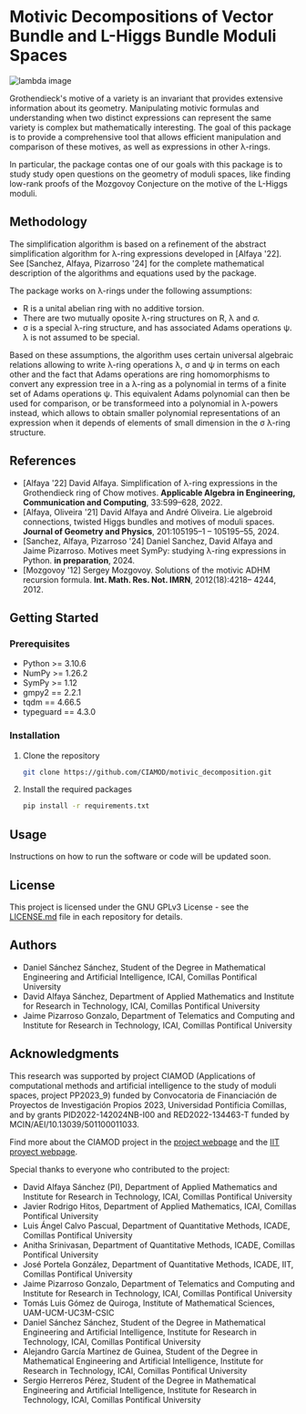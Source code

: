 # Motivic Decompositions of Vector Bundle and L-Higgs Bundle Moduli Spaces

![lambda image](https://github.com/CIAMOD/motivic_decomposition/assets/94676306/8c7f232a-6fe7-44df-9300-761e9003186c)

Grothendieck's motive of a variety is an invariant that provides extensive information about its geometry. Manipulating motivic formulas and understanding when two distinct expressions can represent the same variety is complex but mathematically interesting. The goal of this package is to provide a comprehensive tool that allows efficient manipulation and comparison of these motives, as well as
expressions in other λ-rings.

In particular, the package contas one of our goals with this package is to study study open questions on the geometry of moduli spaces, like finding low-rank proofs of the Mozgovoy Conjecture on the motive of the L-Higgs moduli.

## Methodology

The simplification algorithm is based on a refinement of the abstract simplification algorithm for λ-ring expressions developed in [Alfaya '22]. See [Sanchez, Alfaya, Pizarroso '24] for the complete mathematical description of the algorithms and equations used by the package.

The package works on λ-rings under the following assumptions:
- R is a unital abelian ring with no additive torsion.
- There are two mutually oposite λ-ring structures on R, λ and σ.
- σ is a special λ-ring structure, and has associated Adams operations ψ. λ is not assumed to be special.

Based on these assumptions, the algorithm uses certain universal algebraic relations allowing to write λ-ring operations λ, σ and ψ in terms on each other and the fact that Adams operations are ring homomorphisms to convert any expression tree in a λ-ring as a polynomial in terms of a finite set of Adams operations ψ. This equivalent Adams polynomial can then be used for comparison, or be transformeed into a polynomial in λ-powers instead, which allows to obtain smaller polynomial representations of an expression when it depends of elements of small dimension in the σ λ-ring structure.

## References
- [Alfaya '22] David Alfaya. Simplification of λ-ring expressions in the Grothendieck ring of Chow motives. __Applicable Algebra in Engineering, Communication and Computing__, 33:599–628, 2022.
- [Alfaya, Oliveira '21] David Alfaya and André Oliveira. Lie algebroid connections, twisted Higgs bundles and motives of moduli spaces.
__Journal of Geometry and Physics__, 201:105195–1 – 105195–55, 2024.
- [Sanchez, Alfaya, Pizarroso '24] Daniel Sanchez, David Alfaya and Jaime Pizarroso. Motives meet SymPy: studying λ-ring expressions in Python. __in preparation__, 2024.
- [Mozgovoy '12] Sergey Mozgovoy. Solutions of the motivic ADHM recursion formula. __Int. Math. Res. Not. IMRN__, 2012(18):4218–
4244, 2012.


## Getting Started

### Prerequisites

- Python >= 3.10.6
- NumPy >= 1.26.2
- SymPy >= 1.12
- gmpy2 == 2.2.1
- tqdm == 4.66.5
- typeguard == 4.3.0

### Installation

1. Clone the repository
   ```sh
   git clone https://github.com/CIAMOD/motivic_decomposition.git
   ```
2. Install the required packages
   ```sh
   pip install -r requirements.txt
   ```

## Usage

Instructions on how to run the software or code will be updated soon.

## License

This project is licensed under the GNU GPLv3 License - see the [LICENSE.md](LICENSE.md) file in each repository for details.

## Authors
- Daniel Sánchez Sánchez, Student of the Degree in Mathematical Engineering and Artificial Intelligence, ICAI, Comillas Pontifical University
- David Alfaya Sánchez, Department of Applied Mathematics and Institute for Research in Technology, ICAI, Comillas Pontifical University
- Jaime Pizarroso Gonzalo, Department of Telematics and Computing and Institute for Research in Technology, ICAI, Comillas Pontifical University

## Acknowledgments
This research was supported by project CIAMOD (Applications of computational methods and artificial intelligence to the study of moduli spaces, project PP2023_9) funded by Convocatoria de Financiación de Proyectos de Investigación Propios 2023, Universidad Pontificia Comillas, and by grants PID2022-142024NB-I00 and RED2022-134463-T funded by MCIN/AEI/10.13039/501100011033.

Find more about the CIAMOD project in the [project webpage](https://ciamod.github.io/) and the [IIT proyect webpage](https://www.iit.comillas.edu/publicacion/proyecto/en/CIAMOD/Aplicaciones_de_m%c3%a9todos_computacionales_y_de_inteligencia_artificial_al_estudio_de_espacios_de_moduli).

Special thanks to everyone who contributed to the project:
- David Alfaya Sánchez (PI), Department of Applied Mathematics and Institute for Research in Technology, ICAI, Comillas Pontifical University
- Javier Rodrigo Hitos, Department of Applied Mathematics, ICAI, Comillas Pontifical University
- Luis Ángel Calvo Pascual, Department of Quantitative Methods, ICADE, Comillas Pontifical University
- Anitha Srinivasan, Department of Quantitative Methods, ICADE, Comillas Pontifical University
- José Portela González, Department of Quantitative Methods, ICADE, IIT, Comillas Pontifical University
- Jaime Pizarroso Gonzalo, Department of Telematics and Computing and Institute for Research in Technology, ICAI, Comillas Pontifical University
- Tomás Luis Gómez de Quiroga, Institute of Mathematical Sciences, UAM-UCM-UC3M-CSIC
- Daniel Sánchez Sánchez, Student of the Degree in Mathematical Engineering and Artificial Intelligence, Institute for Research in Technology, ICAI, Comillas Pontifical University
- Alejandro García Martínez de Guinea, Student of the Degree in Mathematical Engineering and Artificial Intelligence, Institute for Research in Technology, ICAI, Comillas Pontifical University
- Sergio Herreros Pérez, Student of the Degree in Mathematical Engineering and Artificial Intelligence, Institute for Research in Technology, ICAI, Comillas Pontifical University
